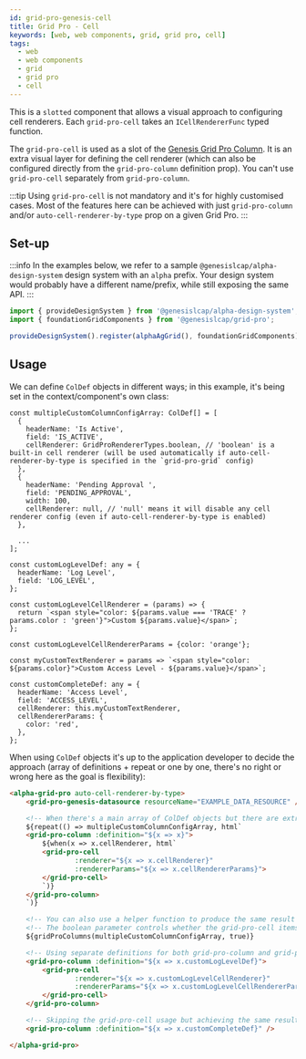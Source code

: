 ```yaml
---
id: grid-pro-genesis-cell
title: Grid Pro - Cell
keywords: [web, web components, grid, grid pro, cell]
tags:
  - web
  - web components
  - grid
  - grid pro
  - cell
---
```


This is a `slotted` component that allows a visual approach to configuring cell renderers. Each `grid-pro-cell` takes an `ICellRendererFunc` typed function.

The `grid-pro-cell` is used as a slot of the [Genesis Grid Pro Column](../../../../../web/web-components/grids/grid-pro/grid-pro-genesis-column/). It is an extra visual layer for defining the cell renderer (which can also be configured directly from the `grid-pro-column` definition prop). You can't use `grid-pro-cell` separately from `grid-pro-column`.

:::tip
Using `grid-pro-cell` is not mandatory and it's for highly customised cases. Most of the features here can be achieved with just `grid-pro-column` and/or `auto-cell-renderer-by-type` prop on a given Grid Pro.
:::

## Set-up

:::info
In the examples below, we refer to a sample `@genesislcap/alpha-design-system` design system with an `alpha` prefix. Your design system would probably have a different name/prefix, while still exposing the same API.
:::

```ts
import { provideDesignSystem } from '@genesislcap/alpha-design-system';
import { foundationGridComponents } from '@genesislcap/grid-pro';

provideDesignSystem().register(alphaAgGrid(), foundationGridComponents);
```

## Usage

We can define `ColDef` objects in different ways; in this example, it's being set in the context/component's own class:

```tsx title="ColDef array setting custom headerName and others"
const multipleCustomColumnConfigArray: ColDef[] = [
  {
    headerName: 'Is Active',
    field: 'IS_ACTIVE',
    cellRenderer: GridProRendererTypes.boolean, // 'boolean' is a built-in cell renderer (will be used automatically if auto-cell-renderer-by-type is specified in the `grid-pro-grid` config)
  },
  {
    headerName: 'Pending Approval ',
    field: 'PENDING_APPROVAL',
    width: 100,
    cellRenderer: null, // 'null' means it will disable any cell renderer config (even if auto-cell-renderer-by-type is enabled)
  },

  ...
];

const customLogLevelDef: any = {
  headerName: 'Log Level',
  field: 'LOG_LEVEL',
};

const customLogLevelCellRenderer = (params) => {
  return `<span style="color: ${params.value === 'TRACE' ? params.color : 'green'}">Custom ${params.value}</span>`;
};

const customLogLevelCellRendererParams = {color: 'orange'};

const myCustomTextRenderer = params => `<span style="color: ${params.color}">Custom Access Level - ${params.value}</span>`;

const customCompleteDef: any = {
  headerName: 'Access Level',
  field: 'ACCESS_LEVEL',
  cellRenderer: this.myCustomTextRenderer,
  cellRendererParams: {
    color: 'red',
  },
};
```

When using `ColDef` objects it's up to the application developer to decide the approach (array of definitions + repeat or one by one, there's no right or wrong here as the goal is flexibility):

```html title="Using the ColDef (with cellRenderer/cellRendererParams) objects in different ways"
<alpha-grid-pro auto-cell-renderer-by-type>
    <grid-pro-genesis-datasource resourceName="EXAMPLE_DATA_RESOURCE" />

    <!-- When there's a main array of ColDef objects but there are extra conditions for the custom cellRenderer -->
    ${repeat(() => multipleCustomColumnConfigArray, html`
    <grid-pro-column :definition="${x => x}">
        ${when(x => x.cellRenderer, html`
        <grid-pro-cell
                :renderer="${x => x.cellRenderer}"
                :rendererParams="${x => x.cellRendererParams}">
        </grid-pro-cell>
        `)}
    </grid-pro-column>
    `)}

    <!-- You can also use a helper function to produce the same result as above -->
    <!-- The boolean parameter controls whether the grid-pro-cell items are included; they are included by default -->
    ${gridProColumns(multipleCustomColumnConfigArray, true)}

    <!-- Using separate definitions for both grid-pro-column and grid-pro-cell -->
    <grid-pro-column :definition="${x => x.customLogLevelDef}">
        <grid-pro-cell
                :renderer="${x => x.customLogLevelCellRenderer}"
                :rendererParams="${x => x.customLogLevelCellRendererParams}">
        </grid-pro-cell>
    </grid-pro-column>

    <!-- Skipping the grid-pro-cell usage but achieving the same result (custom cellRenderer/cellRendererParams) -->
    <grid-pro-column :definition="${x => x.customCompleteDef}" />

</alpha-grid-pro>
```
